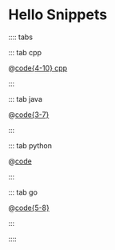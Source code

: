 # Hello Snippets

:::: tabs

::: tab cpp

@[code{4-10} cpp](@snippets/cpp/src/misc/hello.hpp)

:::

::: tab java

@[code{3-7}](@snippets/java/src/main/java/snippets/misc/Hello.java)

:::

::: tab python

@[code](@snippets/python/snippets/misc/hello.py)

:::

::: tab go

@[code{5-8}](@snippets/go/misc/hello.go)

:::

::::
